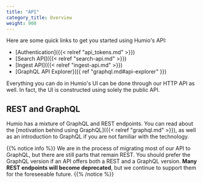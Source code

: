 ```yaml
---
title: "API"
category_title: Overview
weight: 900
---
```


Here are some quick links to get you started using Humio's API:

- [Authentication]({{< relref "api_tokens.md" >}})
- [Search API]({{< relref "search-api.md" >}})
- [Ingest API]({{< relref "ingest-api.md" >}})
- [GraphQL API Explorer]({{ ref "graphql.md#api-explorer" }})

Everything you can do in Humio's UI can be done through our HTTP API as well.
In fact, the UI is constructed using solely the public API.


## REST and GraphQL

Humio has a mixture of GraphQL and REST endpoints. You can read about the
[motivation behind using GraphQL]({{< relref "graphql.md" >}}),
as well as an introduction to GraphQL if you are not familiar with the technology.

{{% notice info %}}
We are in the process of migrating most of our API to GraphQL, but there are
still parts that remain REST. You should prefer the GraphQL version if an API
offers both a REST and a GraphQL version. **Many REST endpoints will become
deprecated**, but we continue to support them for the foreseeable future.
{{% /notice %}}
